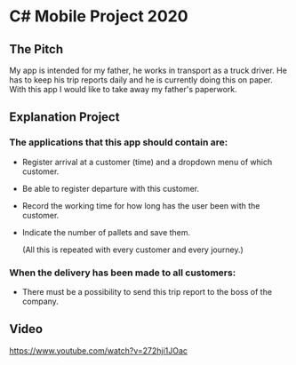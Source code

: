 # C# Mobile Project 2020 
## The Pitch
My app is intended for my father, he works in transport as a truck driver.
He has to keep his trip reports daily and he is currently doing this on paper.
With this app I would like to take away my father's paperwork. 

## Explanation Project

### The applications that this app should contain are:
- Register arrival at a customer (time) and a dropdown menu of which customer.
- Be able to register departure with this customer.
- Record the working time for how long has the user been with the customer.
- Indicate the number of pallets and save them.


  (All this is repeated with every customer and every journey.)


### When the delivery has been made to all customers:
- There must be a possibility to send this trip report to the boss of the company.

## Video
https://www.youtube.com/watch?v=272hji1JOac 

